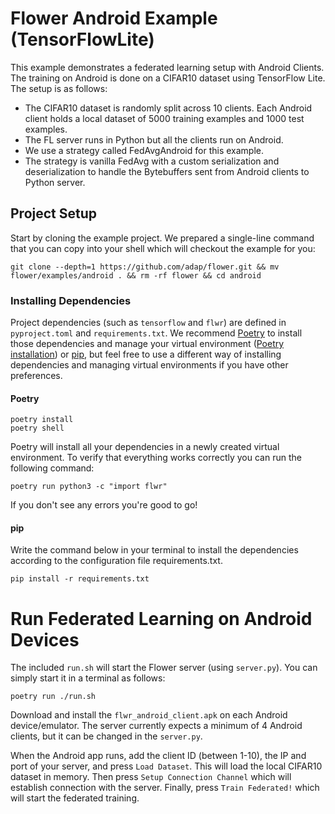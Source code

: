 # Flower Android Example (TensorFlowLite)

This example demonstrates a federated learning setup with Android Clients. The training on Android is done on a CIFAR10 dataset using TensorFlow Lite. The setup is as follows:

- The CIFAR10 dataset is randomly split across 10 clients. Each Android client holds a local dataset of 5000 training examples and 1000 test examples.
- The FL server runs in Python but all the clients run on Android.
- We use a strategy called FedAvgAndroid for this example.
- The strategy is vanilla FedAvg with a custom serialization and deserialization to handle the Bytebuffers sent from Android clients to Python server.

## Project Setup

Start by cloning the example project. We prepared a single-line command that you can copy into your shell which will checkout the example for you:

```shell
git clone --depth=1 https://github.com/adap/flower.git && mv flower/examples/android . && rm -rf flower && cd android
```

### Installing Dependencies

Project dependencies (such as `tensorflow` and `flwr`) are defined in `pyproject.toml` and `requirements.txt`. We recommend [Poetry](https://python-poetry.org/docs/) to install those dependencies and manage your virtual environment ([Poetry installation](https://python-poetry.org/docs/#installation)) or [pip](https://pip.pypa.io/en/latest/development/), but feel free to use a different way of installing dependencies and managing virtual environments if you have other preferences.

#### Poetry

```shell
poetry install
poetry shell
```

Poetry will install all your dependencies in a newly created virtual environment. To verify that everything works correctly you can run the following command:

```shell
poetry run python3 -c "import flwr"
```

If you don't see any errors you're good to go!

#### pip

Write the command below in your terminal to install the dependencies according to the configuration file requirements.txt.

```shell
pip install -r requirements.txt
```

# Run Federated Learning on Android Devices

The included `run.sh` will start the Flower server (using `server.py`). You can simply start it in a terminal as follows:

```shell
poetry run ./run.sh
```

Download and install the `flwr_android_client.apk` on each Android device/emulator. The server currently expects a minimum of 4 Android clients, but it can be changed in the `server.py`.

When the Android app runs, add the client ID (between 1-10), the IP and port of your server, and press `Load Dataset`. This will load the local CIFAR10 dataset in memory. Then press `Setup Connection Channel` which will establish connection with the server. Finally, press `Train Federated!` which will start the federated training.
